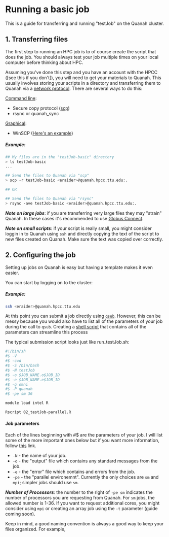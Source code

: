 # Running a basic job 

This is a guide for transferring and running "testJob" on the Quanah cluster. 

## 1. Transferring files  

The first step to running an HPC job is to of course create the script that does the job. You should always test your job multiple times on your local computer before thinking about HPC. 

Assuming you've done this step and you have an account with the HPCC ([see this if you don't]), you will need to get your materials to Quanah. This usually involves storing your scripts in a directory and transferring them to Quanah via a [network protocol](). There are several ways to do this:

[Command line]():
   * Secure copy protocol ([scp]()) 
   * rsync or quanah_sync 
   
[Graphical](): 
   * WinSCP ([Here's an example](https://research.computing.yale.edu/support/hpc/user-manual/transfer-files-or-cluster))
   
##### Example: 
```bash
## My files are in the "testJob-basic" directory 
> ls testJob-basic
...

## Send the files to Quanah via "scp" 
> scp -r testJob-basic <eraider>@quanah.hpcc.ttu.edu:.

## OR

## Send the files to Quanah via "rsync"
> rsync -ave testJob-basic <eraider>@quanah.hpcc.ttu.edu:.
```

***Note on large jobs***: if you are transferring very large files they may "strain" Quanah. In these cases it's recommended to use [Globus Connect](https://www.depts.ttu.edu/hpcc/userguides/general_guides/file_transfer.php).

***Note on small scripts***: if your script is really small, you might consider loggin in to Quanah using `ssh` and directly copying the text of the script to new files created on Quanah. Make sure the text was copied over correctly. 
   
## 2. Configuring the job 

Setting up jobs on Quanah is easy but having a template makes it even easier. 

You can start by logging on to the cluster: 

##### Example:
```bash
ssh <eraider>@quanah.hpcc.ttu.edu
```

At this point you can submit a job directly using [`qsub`](). However, this can be messy because you would also have to list all of the parameters of your job during the call to `qsub`. Creating a [shell script]() that contains all of the parameters can streamline this process

The typical submission script looks just like run_testJob.sh:
```bash
#!/bin/sh
#$ -V
#$ -cwd
#$ -S /bin/bash
#$ -N testJob
#$ -o $JOB_NAME.o$JOB_ID
#$ -e $JOB_NAME.e$JOB_ID
#$ -q omni
#$ -P quanah
#$ -pe sm 36

module load intel R 

Rscript 02_testJob-parallel.R
```
#### Job parameters 

Each of the lines beginning with #$ are the parameters of your job. I will list some of the more important ones below but if you want more information, follow [this](https://bioinformatics.mdc-berlin.de/intro2UnixandSGE/sun_grid_engine_for_beginners/how_to_submit_a_job_using_qsub.html) link. 

* `-N` - the name of your job.
* `-o` - the "output" file which contains any standard messages from the job.
* `-e` - the "error" file which contains and errors from the job.
* `-pe` - the "parallel environemnt". Currently the only choices are `sm` and `mpi`; simpler jobs should use `sm`. 

***Number of Processors***: the number to the right of `-pe sm` indicates the number of processors you are requesting from Quanah. For `sm` jobs, the allowed number is 1-36. If you want to request additional cores, you might consider using `mpi` or creating an array job using the `-t` parameter (guide coming soon).  

Keep in mind, a good naming convention is always a good way to keep your files organized. For example, 
